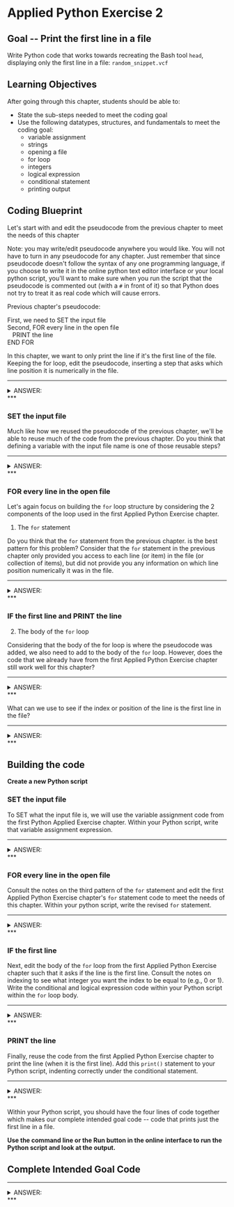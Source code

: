 

# Applied Python Exercise 2

## Goal -- Print the first line in a file

Write Python code that works towards recreating the Bash tool `head`, displaying only the first line in a file: `random_snippet.vcf`

## Learning Objectives

After going through this chapter, students should be able to:

* State the sub-steps needed to meet the coding goal
* Use the following datatypes, structures, and fundamentals to meet the coding goal:
  * variable assignment
  * strings
  * opening a file
  * for loop
  * integers
  * logical expression
  * conditional statement
  * printing output

## Coding Blueprint

Let's start with and edit the pseudocode from the previous chapter to meet the needs of this chapter

Note: you may write/edit pseudocode anywhere you would like. You will not have to turn in any pseudocode for any chapter. Just remember that since pseudocode doesn't follow the syntax of any one programming language, if you choose to write it in the online python text editor interface or your local python script, you'll want to make sure when you run the script that the pseudocode is commented out (with a `#` in front of it) so that Python does not try to treat it as real code which will cause errors.

Previous chapter's pseudocode:

First, we need to SET the input file <br />
Second, FOR every line in the open file <br />
&nbsp;&nbsp;  PRINT the line <br />
END FOR <br />

In this chapter, we want to only print the line if it's the first line of the file. Keeping the for loop, edit the pseudocode, inserting a step that asks which line position it is numerically in the file.


***
<details><summary> ANSWER: </summary>

First, we need to SET the input file <br />
Second, FOR every line in the open file <br />
&nbsp;&nbsp;  IF the first line <br />
&nbsp;&nbsp;&nbsp;&nbsp;    PRINT the line <br />
&nbsp;&nbsp;  END IF <br />
END FOR <br />

</details>
***

### SET the input file

Much like how we reused the pseudocode of the previous chapter, we'll be able to reuse much of the code from the previous chapter. Do you think that defining a variable with the input file name is one of those reusable steps? 

***
<details><summary> ANSWER: </summary>

Yes, it is

</details>
***

### FOR every line in the open file

Let's again focus on building the `for` loop structure by considering the 2 components of the loop used in the first Applied Python Exercise chapter.

1. The `for` statement

  Do you think that the `for` statement from the previous chapter. is the best pattern for this problem? Consider that the `for` statement in the previous chapter only provided you access to each line (or item) in the file (or collection of items), but did not provide you any information on which line position numerically it was in the file.
  
  ***
  <details><summary> ANSWER: </summary>
 
  We should use the third `for` statement pattern instead which provides both the item and the item's position or index.

  </details>
  *** 
  
### IF the first line and PRINT the line

2. The body of the `for` loop
  
  Considering that the body of the for loop is where the pseudocode was added, we also need to add to the body of the `for` loop. However, does the code that we already have from the first Applied Python Exercise chapter still work well for this chapter?
  
  ***
  <details><summary> ANSWER: </summary>
  
  Yes, it does.
  
  </details>
  ***
  
  What can we use to see if the index or position of the line is the first line in the file? 
  
  ***
  <details><summary> ANSWER: </summary>
  
  We can use a conditional and logical expression such that we'll PRINT the line, but only if it's the first line in the file.
  
  </details>
  ***
  

## Building the code

**Create a new Python script**

### SET the input file

To SET what the input file is, we will use the variable assignment code from the first Python Applied Exercise chapter. Within your Python script, write that variable assignment expression. 

***
<details><summary> ANSWER: </summary>


```python
filename = "random_snippet.vcf"
```

</details>
***

### FOR every line in the open file

Consult the notes on the third pattern of the `for` statement and edit the first Applied Python Exercise chapter's `for` statement code to meet the needs of this chapter. Within your python script, write the revised `for` statement.

***
<details><summary> ANSWER: </summary>


```python
for i, line in enumerate(open(filename)):
```

</details>
***

### IF the first line

Next, edit the body of the `for` loop from the first Applied Python Exercise chapter such that it asks if the line is the first line. Consult the notes on indexing to see what integer you want the index to be equal to (e.g., 0 or 1). Write the conditional and logical expression code within your Python script within the `for` loop body.

***
<details><summary> ANSWER: </summary>


```python
  if i == 0:
```

</details>
***

### PRINT the line

Finally, reuse the code from the first Applied Python Exercise chapter to print the line (when it is the first line). Add this `print()` statement to your Python script, indenting correctly under the conditional statement.

***
<details><summary> ANSWER: </summary>


```python
    print(line.strip('\r\n'))
```

</details>
***

Within your Python script, you should have the four lines of code together which makes our complete intended goal code -- code that prints just the first line in a file.

**Use the command line or the Run button in the online interface to run the Python script and look at the output.**

## Complete Intended Goal Code

***
<details><summary> ANSWER: </summary>


```python
filename = "random_snippet.vcf" #SET the input filename
for i, line in enumerate(open(filename)): #FOR every line in the open file
  if i == 0: #IF the first line
    print(line.strip('\r\n')) #PRINT the line
```

</details>
***
